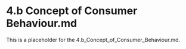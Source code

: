 # 4.b Concept of Consumer Behaviour.md

This is a placeholder for the 4.b_Concept_of_Consumer_Behaviour.md.